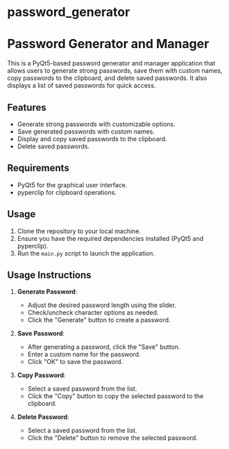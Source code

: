 # password_generator
# Password Generator and Manager

This is a PyQt5-based password generator and manager application that allows users to generate strong passwords, save them with custom names, copy passwords to the clipboard, and delete saved passwords. It also displays a list of saved passwords for quick access.

## Features

- Generate strong passwords with customizable options.
- Save generated passwords with custom names.
- Display and copy saved passwords to the clipboard.
- Delete saved passwords.

## Requirements

- PyQt5 for the graphical user interface.
- pyperclip for clipboard operations.

## Usage

1. Clone the repository to your local machine.
2. Ensure you have the required dependencies installed (PyQt5 and pyperclip).
3. Run the `main.py` script to launch the application.

## Usage Instructions

1. **Generate Password**:
   - Adjust the desired password length using the slider.
   - Check/uncheck character options as needed.
   - Click the "Generate" button to create a password.

2. **Save Password**:
   - After generating a password, click the "Save" button.
   - Enter a custom name for the password.
   - Click "OK" to save the password.

3. **Copy Password**:
   - Select a saved password from the list.
   - Click the "Copy" button to copy the selected password to the clipboard.

4. **Delete Password**:
   - Select a saved password from the list.
   - Click the "Delete" button to remove the selected password.
